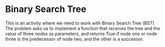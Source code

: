 # Binary Search Tree

This is an activity where we need to work with Binary Search Tree (BST). The problem asks us to implement a function that receives the tree and the value of three nodes as parameters, and returns True if node one or node three is the predecessor of node two, and the other is a successor.